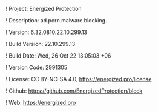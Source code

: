 ! Project: Energized Protection

! Description: ad.porn.malware blocking.

! Version: 6.32.0810.22.10.299.13

! Build Version: 22.10.299.13

! Build Date: Wed, 26 Oct 22 13:05:03 +06

! Version Code: 2991305

! License: CC BY-NC-SA 4.0, https://energized.pro/license

! Github: https://github.com/EnergizedProtection/block

! Web: https://energized.pro

